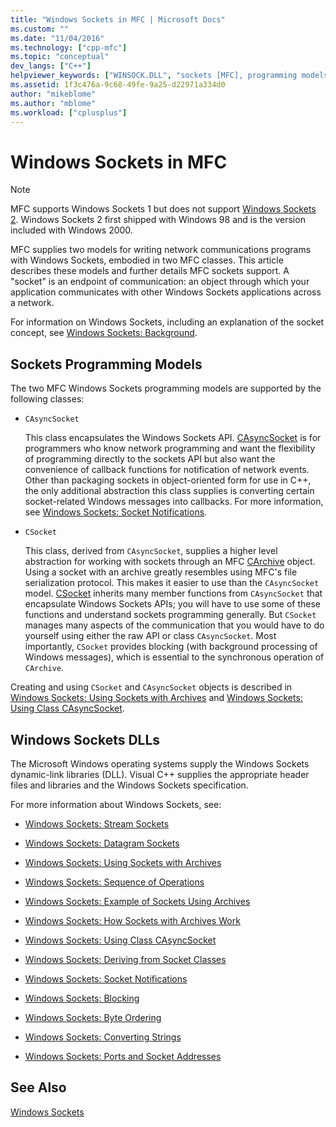 ```yaml
---
title: "Windows Sockets in MFC | Microsoft Docs"
ms.custom: ""
ms.date: "11/04/2016"
ms.technology: ["cpp-mfc"]
ms.topic: "conceptual"
dev_langs: ["C++"]
helpviewer_keywords: ["WINSOCK.DLL", "sockets [MFC], programming models", "MFC, Windows Sockets", "Windows Sockets [MFC], MFC support", "Windows Sockets [MFC], programming models", "WSOCK32.DLL", "sockets [MFC], MFC"]
ms.assetid: 1f3c476a-9c68-49fe-9a25-d22971a334d0
author: "mikeblome"
ms.author: "mblome"
ms.workload: ["cplusplus"]
---
```

# Windows Sockets in MFC

> [!NOTE]
>  MFC supports Windows Sockets 1 but does not support [Windows Sockets 2](/windows/desktop/WinSock/windows-sockets-start-page-2). Windows Sockets 2 first shipped with Windows 98 and is the version included with Windows 2000.

MFC supplies two models for writing network communications programs with Windows Sockets, embodied in two MFC classes. This article describes these models and further details MFC sockets support. A "socket" is an endpoint of communication: an object through which your application communicates with other Windows Sockets applications across a network.

For information on Windows Sockets, including an explanation of the socket concept, see [Windows Sockets: Background](../mfc/windows-sockets-background.md).

##  <a name="_core_sockets_programming_models"></a> Sockets Programming Models

The two MFC Windows Sockets programming models are supported by the following classes:

- `CAsyncSocket`

     This class encapsulates the Windows Sockets API. [CAsyncSocket](../mfc/reference/casyncsocket-class.md) is for programmers who know network programming and want the flexibility of programming directly to the sockets API but also want the convenience of callback functions for notification of network events. Other than packaging sockets in object-oriented form for use in C++, the only additional abstraction this class supplies is converting certain socket-related Windows messages into callbacks. For more information, see [Windows Sockets: Socket Notifications](../mfc/windows-sockets-socket-notifications.md).

- `CSocket`

     This class, derived from `CAsyncSocket`, supplies a higher level abstraction for working with sockets through an MFC [CArchive](../mfc/reference/carchive-class.md) object. Using a socket with an archive greatly resembles using MFC's file serialization protocol. This makes it easier to use than the `CAsyncSocket` model. [CSocket](../mfc/reference/csocket-class.md) inherits many member functions from `CAsyncSocket` that encapsulate Windows Sockets APIs; you will have to use some of these functions and understand sockets programming generally. But `CSocket` manages many aspects of the communication that you would have to do yourself using either the raw API or class `CAsyncSocket`. Most importantly, `CSocket` provides blocking (with background processing of Windows messages), which is essential to the synchronous operation of `CArchive`.

Creating and using `CSocket` and `CAsyncSocket` objects is described in [Windows Sockets: Using Sockets with Archives](../mfc/windows-sockets-using-sockets-with-archives.md) and [Windows Sockets: Using Class CAsyncSocket](../mfc/windows-sockets-using-class-casyncsocket.md).

##  <a name="_core_mfc_socket_samples_and_windows_sockets_dlls"></a> Windows Sockets DLLs

The Microsoft Windows operating systems supply the Windows Sockets dynamic-link libraries (DLL). Visual C++ supplies the appropriate header files and libraries and the Windows Sockets specification.

For more information about Windows Sockets, see:

- [Windows Sockets: Stream Sockets](../mfc/windows-sockets-stream-sockets.md)

- [Windows Sockets: Datagram Sockets](../mfc/windows-sockets-datagram-sockets.md)

- [Windows Sockets: Using Sockets with Archives](../mfc/windows-sockets-using-sockets-with-archives.md)

- [Windows Sockets: Sequence of Operations](../mfc/windows-sockets-sequence-of-operations.md)

- [Windows Sockets: Example of Sockets Using Archives](../mfc/windows-sockets-example-of-sockets-using-archives.md)

- [Windows Sockets: How Sockets with Archives Work](../mfc/windows-sockets-how-sockets-with-archives-work.md)

- [Windows Sockets: Using Class CAsyncSocket](../mfc/windows-sockets-using-class-casyncsocket.md)

- [Windows Sockets: Deriving from Socket Classes](../mfc/windows-sockets-deriving-from-socket-classes.md)

- [Windows Sockets: Socket Notifications](../mfc/windows-sockets-socket-notifications.md)

- [Windows Sockets: Blocking](../mfc/windows-sockets-blocking.md)

- [Windows Sockets: Byte Ordering](../mfc/windows-sockets-byte-ordering.md)

- [Windows Sockets: Converting Strings](../mfc/windows-sockets-converting-strings.md)

- [Windows Sockets: Ports and Socket Addresses](../mfc/windows-sockets-ports-and-socket-addresses.md)

## See Also

[Windows Sockets](../mfc/windows-sockets.md)

